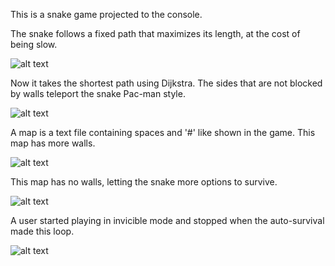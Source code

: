 This is a snake game projected to the console. 


 The snake follows a fixed path that maximizes its length, at the cost of being slow.

![alt text](https://i.postimg.cc/HnZ7v0MQ/infinite-game.gif)


Now it takes the shortest path using Dijkstra. The sides that are not blocked by walls teleport the snake Pac-man style.

![alt text](https://i.postimg.cc/fydYXKPj/dijkstra.gif)

A map is a text file containing spaces and '#' like shown in the game. This map has more walls.

![alt text](https://i.postimg.cc/wTHSvbZV/dijkstra-map2.gif)

This map has no walls, letting the snake more options to survive.

![alt text](https://i.postimg.cc/xdRXwZw4/dijkstra-map-vide.gif)
<!-- ![alt text](https://i.imgur.com/jDwq1Bb.gif) -->


A user started playing in invicible mode and stopped when the auto-survival made this loop.

![alt text](https://i.postimg.cc/rF7xN6qS/user-invicible.gif)
